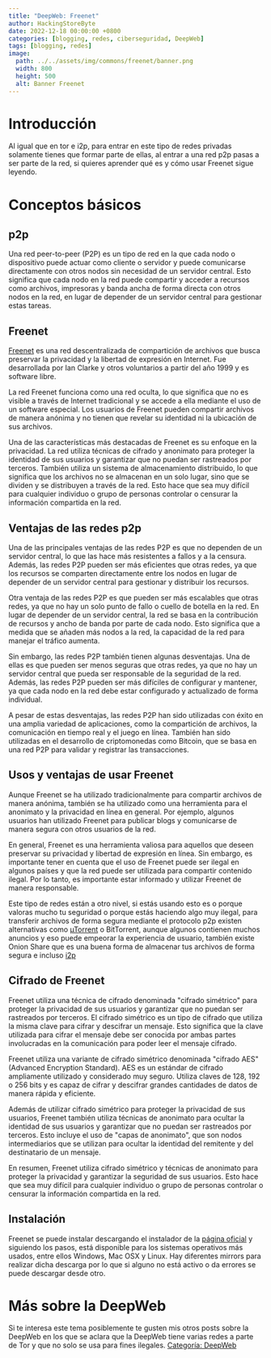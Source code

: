 ```yaml
---
title: "DeepWeb: Freenet"
author: HackingStoreByte
date: 2022-12-18 00:00:00 +0800
categories: [blogging, redes, ciberseguridad, DeepWeb]
tags: [blogging, redes]
image:
  path: ../../assets/img/commons/freenet/banner.png
  width: 800
  height: 500
  alt: Banner Freenet
---
```


# Introducción

Al igual que en tor e i2p, para entrar en este tipo de redes privadas solamente tienes que formar parte de ellas, al entrar a una red p2p pasas a ser parte de la red, si quieres aprender qué es y cómo usar Freenet sigue leyendo. 

# Conceptos básicos

## p2p

Una red peer-to-peer (P2P) es un tipo de red en la que cada nodo o dispositivo puede actuar como cliente o servidor y puede comunicarse directamente con otros nodos sin necesidad de un servidor central. Esto significa que cada nodo en la red puede compartir y acceder a recursos como archivos, impresoras y banda ancha de forma directa con otros nodos en la red, en lugar de depender de un servidor central para gestionar estas tareas.

## Freenet

[Freenet](https://freenetproject.org/) es una red descentralizada de compartición de archivos que busca preservar la privacidad y la libertad de expresión en Internet. Fue desarrollada por Ian Clarke y otros voluntarios a partir del año 1999 y es software libre.

La red Freenet funciona como una red oculta, lo que significa que no es visible a través de Internet tradicional y se accede a ella mediante el uso de un software especial. Los usuarios de Freenet pueden compartir archivos de manera anónima y no tienen que revelar su identidad ni la ubicación de sus archivos.

Una de las características más destacadas de Freenet es su enfoque en la privacidad. La red utiliza técnicas de cifrado y anonimato para proteger la identidad de sus usuarios y garantizar que no puedan ser rastreados por terceros. También utiliza un sistema de almacenamiento distribuido, lo que significa que los archivos no se almacenan en un solo lugar, sino que se dividen y se distribuyen a través de la red. Esto hace que sea muy difícil para cualquier individuo o grupo de personas controlar o censurar la información compartida en la red.

## Ventajas de las redes p2p

Una de las principales ventajas de las redes P2P es que no dependen de un servidor central, lo que las hace más resistentes a fallos y a la censura. Además, las redes P2P pueden ser más eficientes que otras redes, ya que los recursos se comparten directamente entre los nodos en lugar de depender de un servidor central para gestionar y distribuir los recursos.

Otra ventaja de las redes P2P es que pueden ser más escalables que otras redes, ya que no hay un solo punto de fallo o cuello de botella en la red. En lugar de depender de un servidor central, la red se basa en la contribución de recursos y ancho de banda por parte de cada nodo. Esto significa que a medida que se añaden más nodos a la red, la capacidad de la red para manejar el tráfico aumenta.

Sin embargo, las redes P2P también tienen algunas desventajas. Una de ellas es que pueden ser menos seguras que otras redes, ya que no hay un servidor central que pueda ser responsable de la seguridad de la red. Además, las redes P2P pueden ser más difíciles de configurar y mantener, ya que cada nodo en la red debe estar configurado y actualizado de forma individual.

A pesar de estas desventajas, las redes P2P han sido utilizadas con éxito en una amplia variedad de aplicaciones, como la compartición de archivos, la comunicación en tiempo real y el juego en línea. También han sido utilizadas en el desarrollo de criptomonedas como Bitcoin, que se basa en una red P2P para validar y registrar las transacciones.

## Usos y ventajas de usar Freenet

Aunque Freenet se ha utilizado tradicionalmente para compartir archivos de manera anónima, también se ha utilizado como una herramienta para el anonimato y la privacidad en línea en general. Por ejemplo, algunos usuarios han utilizado Freenet para publicar blogs y comunicarse de manera segura con otros usuarios de la red.

En general, Freenet es una herramienta valiosa para aquellos que deseen preservar su privacidad y libertad de expresión en línea. Sin embargo, es importante tener en cuenta que el uso de Freenet puede ser ilegal en algunos países y que la red puede ser utilizada para compartir contenido ilegal. Por lo tanto, es importante estar informado y utilizar Freenet de manera responsable.

Este tipo de redes están a otro nivel, si estás usando esto es o porque valoras mucho tu seguridad o porque estás haciendo algo muy ilegal, para transferir archivos de forma segura mediante el protocolo p2p existen alternativas como [µTorrent](https://www.utorrent.com) o BitTorrent, aunque algunos contienen muchos anuncios y eso puede empeorar la experiencia de usuario, también existe Onion Share que es una buena forma de almacenar tus archivos de forma segura e incluso [i2p](https://hackingstorebyte.github.io/posts/i2p)

## Cifrado de Freenet

Freenet utiliza una técnica de cifrado denominada "cifrado simétrico" para proteger la privacidad de sus usuarios y garantizar que no puedan ser rastreados por terceros. El cifrado simétrico es un tipo de cifrado que utiliza la misma clave para cifrar y descifrar un mensaje. Esto significa que la clave utilizada para cifrar el mensaje debe ser conocida por ambas partes involucradas en la comunicación para poder leer el mensaje cifrado.

Freenet utiliza una variante de cifrado simétrico denominada "cifrado AES" (Advanced Encryption Standard). AES es un estándar de cifrado ampliamente utilizado y considerado muy seguro. Utiliza claves de 128, 192 o 256 bits y es capaz de cifrar y descifrar grandes cantidades de datos de manera rápida y eficiente.

Además de utilizar cifrado simétrico para proteger la privacidad de sus usuarios, Freenet también utiliza técnicas de anonimato para ocultar la identidad de sus usuarios y garantizar que no puedan ser rastreados por terceros. Esto incluye el uso de "capas de anonimato", que son nodos intermediarios que se utilizan para ocultar la identidad del remitente y del destinatario de un mensaje.

En resumen, Freenet utiliza cifrado simétrico y técnicas de anonimato para proteger la privacidad y garantizar la seguridad de sus usuarios. Esto hace que sea muy difícil para cualquier individuo o grupo de personas controlar o censurar la información compartida en la red.

## Instalación

Freenet se puede instalar descargando el instalador de la [página oficial](https://freenetproject.org/pages/download.html) y siguiendo los pasos, está disponible para los sistemas operativos más usados, entre ellos Windows, Mac OSX y Linux. Hay diferentes mirrors para realizar dicha descarga por lo que si alguno no está activo o da errores se puede descargar desde otro.

# Más sobre la DeepWeb

Si te interesa este tema posiblemente te gusten mis otros posts sobre la DeepWeb en los que se aclara que la DeepWeb tiene varias redes a parte de Tor y que no solo se usa para fines ilegales. [Categoría: DeepWeb](https://hackingstorebyte.github.io/categories/deepweb/)